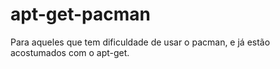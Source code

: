 # apt-get-pacman
Para aqueles que tem dificuldade de usar o pacman, e já estão acostumados com o apt-get.
